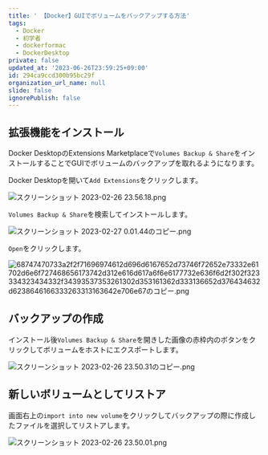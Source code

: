 ```yaml
---
title: ' 【Docker】GUIでボリュームをバックアップする方法'
tags:
  - Docker
  - 初学者
  - dockerformac
  - DockerDesktop
private: false
updated_at: '2023-06-26T23:59:25+09:00'
id: 294ca9ccd300b95bc29f
organization_url_name: null
slide: false
ignorePublish: false
---
```


## 拡張機能をインストール

Docker DesktopのExtensions Marketplaceで`Volumes Backup & Share`をインストールすることでGUIでボリュームのバックアップを取れるようになります。

Docker Desktopを開いて`Add Extensions`をクリックします。

![スクリーンショット 2023-02-26 23.56.18.png](https://qiita-image-store.s3.ap-northeast-1.amazonaws.com/0/2342443/cde2400d-fafa-3a23-7038-306a91707fb0.png)


`Volumes Backup & Share`を検索してインストールします。

![スクリーンショット 2023-02-27 0.01.44のコピー.png](https://qiita-image-store.s3.ap-northeast-1.amazonaws.com/0/2342443/28393918-cbde-7a39-7aab-7c4188d1921f.png)

`Open`をクリックします。

![68747470733a2f2f71696974612d696d6167652d73746f72652e73332e61702d6e6f727468656173742d312e616d617a6f6e6177732e636f6d2f302f323334323434332f34393537353261302d353161362d333136652d376434632d6238646166333263313163642e706e67のコピー.png](https://qiita-image-store.s3.ap-northeast-1.amazonaws.com/0/2342443/17c28a4e-26fc-77f4-b9fc-15ad2d30433e.png)


## バックアップの作成

インストール後`Volumes Backup & Share`を開きした画像の赤枠内のボタンをクリックしてボリュームをホストにエクスポートします。

![スクリーンショット 2023-02-26 23.50.31のコピー.png](https://qiita-image-store.s3.ap-northeast-1.amazonaws.com/0/2342443/a3a255b5-a1cc-4c27-9219-43d1299917e6.png)



## 新しいボリュームとしてリストア

画面右上の`import into new volume`をクリックしてバックアップの際に作成したファイルを選択してリストアします。

![スクリーンショット 2023-02-26 23.50.01.png](https://qiita-image-store.s3.ap-northeast-1.amazonaws.com/0/2342443/eca2b68d-dcf8-6d53-8866-8d7cc36b56e3.png)
